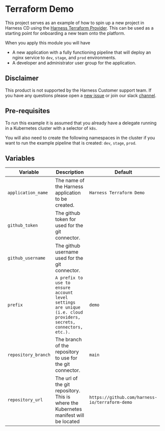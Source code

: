 # Terraform Demo

This project serves as an example of how to spin up a new project in Harness CD using the [Harness Terraform Provider](https://github.com/harness-io/terraform-provider-harness). This can be used as a starting point for onboarding a new team onto the platform.

When you apply this module you will have

- A new application with a fully functioning pipeline that will deploy an nginx service to `dev`, `stage`, and `prod` environments.
- A developer and administrator user group for the application.

## Disclaimer

This product is not supported by the Harness Customer support team. If you have any questions please open a [new issue](https://github.com/harness-io/terraform-demo/issues/new) or join our slack [channel](https://harnesscommunity.slack.com/archives/C02G9CUNF1S).

## Pre-requisites

To run this example it is assumed that you already have a delegate running in a Kubernetes cluster with a selector of `k8s`. 

You will also need to create the following namespaces in the cluster if you want to run the example pipeline that is created: `dev`, `stage`, `prod`. 


## Variables

| Variable | Description | Default |
| -------- | ----------- | ------- |
| `application_name` | The name of the Harness application to be created. | `Harness Terraform Demo` |
| `github_token` | The github token for used for the git connector. | |
| `github_username` | The github username used for the git connector. | |
| `prefix` | `A prefix to use to ensure account level settings are unique (i.e. cloud providers, secrets, connectors, etc.).` | `demo` |
| `repository_branch` | The branch of the repository to use for the git connector. | `main` |
| `repository_url` | The url of the git repository. This is where the Kubernetes manifest will be located | `https://github.com/harness-io/terraform-demo`
